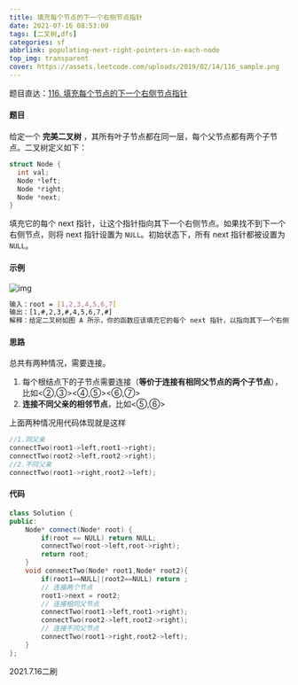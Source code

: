 ```yaml
---
title: 填充每个节点的下一个右侧节点指针 
date: 2021-07-16 08:53:09 
tags: [二叉树,dfs]
categories: sf 
abbrlink: populating-next-right-pointers-in-each-node 
top_img: transparent
cover: https://assets.leetcode.com/uploads/2019/02/14/116_sample.png
---
```


题目直达：[116. 填充每个节点的下一个右侧节点指针](https://leetcode-cn.com/problems/populating-next-right-pointers-in-each-node/)

#### 题目

给定一个 **完美二叉树** ，其所有叶子节点都在同一层，每个父节点都有两个子节点。二叉树定义如下：

```c++
struct Node {
  int val;
  Node *left;
  Node *right;
  Node *next;
}
```

填充它的每个 next 指针，让这个指针指向其下一个右侧节点。如果找不到下一个右侧节点，则将 next 指针设置为 `NULL`。初始状态下，所有 next 指针都被设置为 `NULL`。

#### 示例

![img](https://assets.leetcode.com/uploads/2019/02/14/116_sample.png)

```bash
输入：root = [1,2,3,4,5,6,7]
输出：[1,#,2,3,#,4,5,6,7,#]
解释：给定二叉树如图 A 所示，你的函数应该填充它的每个 next 指针，以指向其下一个右侧节点，如图 B 所示。序列化的输出按层序遍历排列，同一层节点由 next 指针连接，'#' 标志着每一层的结束。
```

#### 思路

总共有两种情况，需要连接。

1. 每个根结点下的子节点需要连接（**等价于连接有相同父节点的两个子节点**），比如<②,③><④,⑤><⑥,⑦>
2. **连接不同父亲的相邻节点**，比如<⑤,⑥>

上面两种情况用代码体现就是这样

```c++
//1.同父亲
connectTwo(root1->left,root1->right);
connectTwo(root2->left,root2->right);
//2.不同父亲
connectTwo(root1->right,root2->left);
```

#### 代码

```c++
class Solution {
public:
    Node* connect(Node* root) {
        if(root == NULL) return NULL;
        connectTwo(root->left,root->right);
        return root;
    }
    void connectTwo(Node* root1,Node* root2){
        if(root1==NULL||root2==NULL) return ;
        // 连接两个节点
        root1->next = root2;
        // 连接相同父节点
        connectTwo(root1->left,root1->right);
        connectTwo(root2->left,root2->right);
        // 连接不同父节点
        connectTwo(root1->right,root2->left);
    }
};
```

2021.7.16二刷
